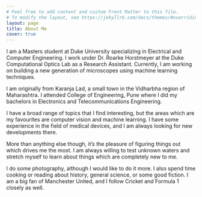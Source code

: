 ```yaml
---
# Feel free to add content and custom Front Matter to this file.
# To modify the layout, see https://jekyllrb.com/docs/themes/#overriding-theme-defaults
layout: page
title: About Me
cover: true
---
```

I am a Masters student at Duke University specializing in Electrical and Computer Engineering. I work under Dr. Roarke Horstmeyer at the Duke Computational Optics Lab as a Research Assistant. Currently, I am working on building a new generation of microscopes using machine learning techniques.

I am originally from Karanja Lad, a small town in the Vidharbha region of Maharashtra. I attended College of Engineering, Pune where I did my bachelors in Electronics and Telecommunications Engineering.

I have a broad range of topics that I find interesting, but the areas which are my favourites are computer vision and machine learning. I have some experience in the field of medical devices, and I am always looking for new developments there.

More than anything else though, it’s the pleasure of figuring things out which drives me the most. I am always willing to test unknown waters and stretch myself to learn about things which are completely new to me.

I do some photography, although I would like to do it more. I also spend time cooking or reading about history, general science, or some good fiction. I am a big fan of Manchester United, and I follow Cricket and Formula 1 closely as well.
